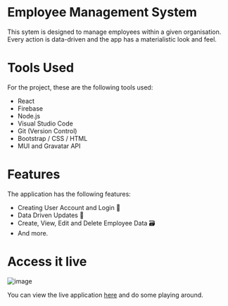# Employee Management System

This sytem is designed to manage employees within a given organisation. Every action is data-driven and the app has a materialistic look and feel.

# Tools Used
For the project, these are the following tools used:
- React
- Firebase
- Node.js
- Visual Studio Code
- Git (Version Control)
- Bootstrap / CSS / HTML
- MUI and Gravatar API

# Features
The application has the following features:
- Creating User Account and Login 🔐
- Data Driven Updates 🔁
- Create, View, Edit and Delete Employee Data 🗃
- And more.


# Access it live
![image](https://github.com/Sne225/employee-management/assets/64343614/565b19a9-d3e2-4b5d-a03b-177cde73fa0e)

You can view the live application  [here](https://employeemanagement-29998.web.app/) and do some playing around.
